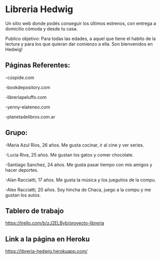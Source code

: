 # Libreria Hedwig

Un sitio web donde podés conseguir los últimos estrenos, con entrega a domicilio cómoda y desde tu casa.

Publico objetivo: Para todas las edades, a aquel que tiene el habito de la lectura y para los que quieran dar comienzo a ella. Son bienvenidos en Hedwig!

## Páginas Referentes: 

-cúspide.com

-bookdepository.com

-libreriapeluffo.com

-yenny-elateneo.com

-planetadelibros.com.ar

## Grupo: 

-Maria Azul Ríos, 26 años. Me gusta cocinar, ir al cine y ver series.

-Lucia Riva, 25 años. Me gustan los gatos y comer chocolate.

-Santiago Sanchez, 24 años. Me gusta pasar tiempo con mis amigos y hacer deportes.

-Alan Racciatti, 17 años. Me gusta la música y los jueguitos de la compu.

-Alex Racciatti, 20 años. Soy hincha de Chaca, juego a la compu y me gustan los autos.

## Tablero de trabajo
https://trello.com/b/zJ2ELByb/proyecto-libreria

## Link a la página en Heroku
https://libreria-hedwig.herokuapp.com/